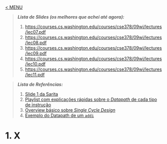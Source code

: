 
[< MENU](https://github.com/felipemnds/computer-science-notebook/blob/master/README.md)
>  ***Lista de Slides (os melhores que achei até agora):***
> 1. https://courses.cs.washington.edu/courses/cse378/09wi/lectures/lec07.pdf
> 2. https://courses.cs.washington.edu/courses/cse378/09wi/lectures/lec08.pdf
> 3. https://courses.cs.washington.edu/courses/cse378/09wi/lectures/lec09.pdf
> 4. https://courses.cs.washington.edu/courses/cse378/09wi/lectures/lec10.pdf
> 5. https://courses.cs.washington.edu/courses/cse378/09wi/lectures/lec11.pdf

>  ***Lista de Referências:***
> 1. [Slide 1 da Sarita](https://edisciplinas.usp.br/pluginfile.php/4624802/mod_resource/content/0/10aula%20-%20Arquitetura%20MIPS%20-%202.pdf)
> 2. [Playlist com explicações rápidas sobre o *Datapath* de cada tipo de instrução](https://www.youtube.com/playlist?list=PL9Dk8axBIC8QeL8pdjuSdKRGQ3IqPJd1o)
> 3.  [Overview básico sobre *Single Cycle Design*](https://www.youtube.com/watch?v=1oTUjVozQgY)
> 4. [Exemplo do Datapath de um `addi`](https://www.youtube.com/watch?v=YGSAWqQy9bI)

# 1. X
<!--stackedit_data:
eyJoaXN0b3J5IjpbLTE2NzEwMDIzMjMsLTkwNDk5MzIzMCwtMT
EyOTI5NzEyNF19
-->